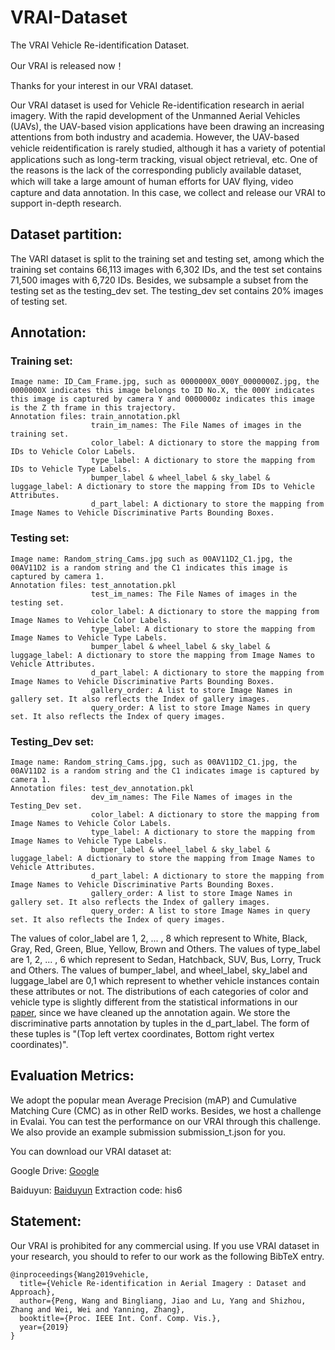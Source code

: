 # VRAI-Dataset
The VRAI Vehicle Re-identification Dataset.

Our VRAI is released now！<br>

Thanks for your interest in our VRAI dataset.<br>

Our VRAI dataset is used for Vehicle Re-identification research in aerial imagery. With the rapid development of the Unmanned Aerial Vehicles (UAVs), the UAV-based vision applications have been drawing an increasing attentions from both industry and academia. However, the UAV-based vehicle reidentiﬁcation is rarely studied, although it has a variety of potential applications such as long-term tracking, visual object retrieval, etc. One of the reasons is the lack of the corresponding publicly available dataset, which will take a large amount of human efforts for UAV ﬂying, video capture and data annotation. In this case, we collect and release our VRAI to support in-depth research.<br>


## Dataset partition:


The VARI dataset is split to the training set and testing set, among which the training set contains 66,113 images with 6,302 IDs, and the test set contains 71,500 images with 6,720 IDs. Besides, we subsample a subset from the testing set as the testing_dev set. The testing_dev set contains 20% images of testing set.<br>

## Annotation:

### Training set:
    Image name: ID_Cam_Frame.jpg, such as 0000000X_000Y_0000000Z.jpg, the 0000000X indicates this image belongs to ID No.X, the 000Y indicates this image is captured by camera Y and 0000000z indicates this image is the Z th frame in this trajectory.
    Annotation files: train_annotation.pkl
                      train_im_names: The File Names of images in the training set.
                      color_label: A dictionary to store the mapping from IDs to Vehicle Color Labels.
                      type_label: A dictionary to store the mapping from IDs to Vehicle Type Labels.
                      bumper_label & wheel_label & sky_label & luggage_label: A dictionary to store the mapping from IDs to Vehicle Attributes.
                      d_part_label: A dictionary to store the mapping from Image Names to Vehicle Discriminative Parts Bounding Boxes.
### Testing set:
    Image name: Random_string_Cams.jpg such as 00AV11D2_C1.jpg, the 00AV11D2 is a random string and the C1 indicates this image is captured by camera 1.
    Annotation files: test_annotation.pkl
                      test_im_names: The File Names of images in the testing set.
                      color_label: A dictionary to store the mapping from Image Names to Vehicle Color Labels.
                      type_label: A dictionary to store the mapping from Image Names to Vehicle Type Labels.
                      bumper_label & wheel_label & sky_label & luggage_label: A dictionary to store the mapping from Image Names to Vehicle Attributes. 
                      d_part_label: A dictionary to store the mapping from Image Names to Vehicle Discriminative Parts Bounding Boxes. 
                      gallery_order: A list to store Image Names in gallery set. It also reflects the Index of gallery images. 
                      query_order: A list to store Image Names in query set. It also reflects the Index of query images. 
### Testing_Dev set:
    Image name: Random_string_Cams.jpg, such as 00AV11D2_C1.jpg, the 00AV11D2 is a random string and the C1 indicates image is captured by camera 1.
    Annotation files: test_dev_annotation.pkl
                      dev_im_names: The File Names of images in the Testing_Dev set.
                      color_label: A dictionary to store the mapping from Image Names to Vehicle Color Labels.
                      type_label: A dictionary to store the mapping from Image Names to Vehicle Type Labels.
                      bumper_label & wheel_label & sky_label & luggage_label: A dictionary to store the mapping from Image Names to Vehicle Attributes.
                      d_part_label: A dictionary to store the mapping from Image Names to Vehicle Discriminative Parts Bounding Boxes.
                      gallery_order: A list to store Image Names in gallery set. It also reflects the Index of gallery images.
                      query_order: A list to store Image Names in query set. It also reflects the Index of query images.
The values of color_label are 1, 2, ... , 8 which represent to White, Black, Gray, Red, Green, Blue, Yellow, Brown and Others. The values of type_label are 1, 2, ... , 6 which represent to Sedan, Hatchback, SUV, Bus, Lorry, Truck and Others. The values of bumper_label, and wheel_label, sky_label and luggage_label are 0,1 which represent to whether vehicle instances contain these attributes or not. The distributions of each categories of color and vehicle type is slightly different from the statistical informations in our <a href='https://arxiv.org/pdf/1904.01400.pdf'>paper</a>, since we have cleaned up the annotation again. We store the discriminative parts annotation by tuples in the d_part_label. The form of these tuples is "(Top left vertex coordinates, Bottom right vertex coordinates)".
             
## Evaluation Metrics:

We adopt the popular mean Average Precision (mAP) and Cumulative Matching Cure (CMC) as in other ReID works. Besides, we host a challenge in Evalai. You can test the performance on our VRAI through this challenge. We also provide an example submission submission_t.json for you.


You can download our VRAI dataset at:


Google Drive:
<a href='https://drive.google.com/drive/folders/1S8BCBDHxXJeqyv8v6LFWS5EZHvVdrHeN?usp=sharing'>Google</a>

Baiduyun:
<a href='https://pan.baidu.com/s/1qNAMBW4VbiF9InG14BIMKA '>Baiduyun</a>
Extraction code: his6

## Statement:

Our VRAI is prohibited for any commercial using. If you use VRAI dataset in your research, you should to refer to our work as the following BibTeX entry.

```
@inproceedings{Wang2019vehicle,
  title={Vehicle Re-identification in Aerial Imagery : Dataset and Approach},
  author={Peng, Wang and Bingliang, Jiao and Lu, Yang and Shizhou, Zhang and Wei, Wei and Yanning, Zhang},
  booktitle={Proc. IEEE Int. Conf. Comp. Vis.},
  year={2019}
} 
```


